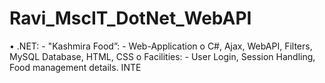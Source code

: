 # Ravi_MscIT_DotNet_WebAPI

•	.NET: -   "Kashmira Food”: - Web-Application
o	C#, Ajax, WebAPI, Filters, MySQL Database, HTML, CSS
o	Facilities: - User Login, Session Handling, Food management details.
INTE
